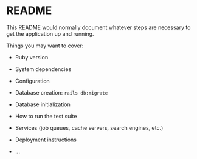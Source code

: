 # README

This README would normally document whatever steps are necessary to get the
application up and running.

Things you may want to cover:

* Ruby version

* System dependencies

* Configuration

* Database creation: `rails db:migrate`


* Database initialization

* How to run the test suite

* Services (job queues, cache servers, search engines, etc.)

* Deployment instructions

* ...
